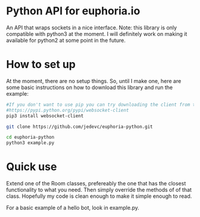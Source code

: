 # Python API for euphoria.io
An API that wraps sockets in a nice interface. Note: this library is only compatible with python3 at the moment. I will definitely work on making it available for python2 at some point in the future.

# How to set up
At the moment, there are no setup things. So, until I make one, here are some basic instructions on how to download this library and run the example:

```bash
#If you don't want to use pip you can try downloading the client from the webpage at
#https://pypi.python.org/pypi/websocket-client
pip3 install websocket-client

git clone https://github.com/jedevc/euphoria-python.git

cd euphoria-python
python3 example.py
```

# Quick use
Extend one of the Room classes, prefereably the one that has the closest functionality to what you need. Then simply override the methods of of that class. Hopefully my code is clean enough to make it simple enough to read.

For a basic example of a hello bot, look in example.py.
